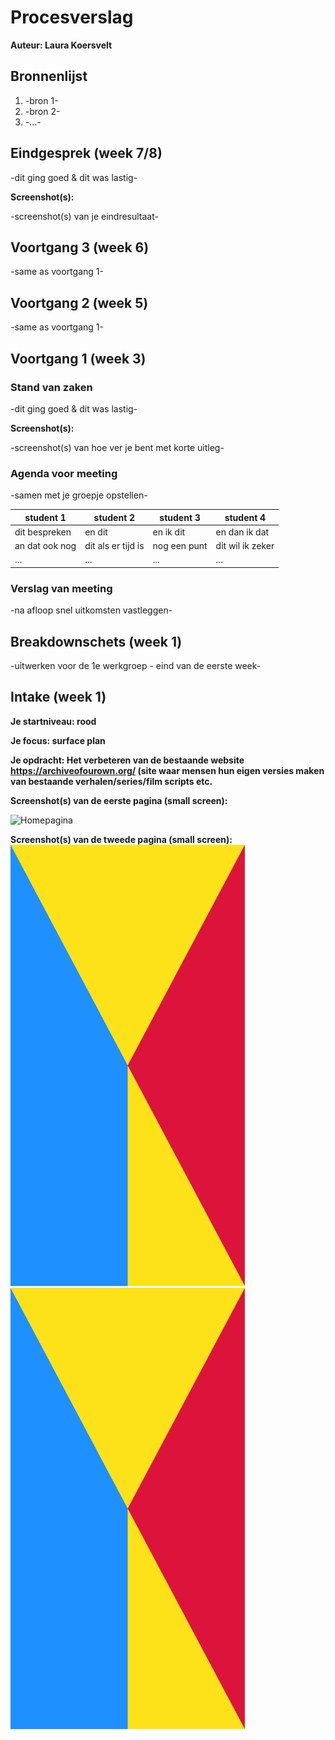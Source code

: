 # Procesverslag
**Auteur: Laura Koersvelt**




## Bronnenlijst
1. -bron 1-
2. -bron 2-
3. -...-



## Eindgesprek (week 7/8)

-dit ging goed & dit was lastig-

**Screenshot(s):**

-screenshot(s) van je eindresultaat-



## Voortgang 3 (week 6)

-same as voortgang 1-



## Voortgang 2 (week 5)

-same as voortgang 1-



## Voortgang 1 (week 3)

### Stand van zaken

-dit ging goed & dit was lastig-

**Screenshot(s):**

-screenshot(s) van hoe ver je bent met korte uitleg-

### Agenda voor meeting

-samen met je groepje opstellen-

| student 1      | student 2          | student 3    | student 4        |
| ---            | ---                | ---          | ---              |
| dit bespreken  | en dit             | en ik dit    | en dan ik dat    |
| an dat ook nog | dit als er tijd is | nog een punt | dit wil ik zeker |
| ...            | ...                | ...          | ...              |

### Verslag van meeting

-na afloop snel uitkomsten vastleggen-



## Breakdownschets (week 1)

-uitwerken voor de 1e werkgroep - eind van de eerste week-



## Intake (week 1)

**Je startniveau: rood**

**Je focus: surface plan** 

**Je opdracht: Het verbeteren van de bestaande website https://archiveofourown.org/ (site waar mensen hun eigen versies maken van bestaande verhalen/series/film scripts etc.** 

**Screenshot(s) van de eerste pagina (small screen):**

<img src="images/Screenshot(453).png" width="375px" alt="Homepagina">

**Screenshot(s) van de tweede pagina (small screen):**
<img src="images/dummy-plaatje.svg" width="375px" alt="overzicht van geschreven works relevant aan fandom/tags">
<img src="images/dummy-plaatje.svg" width="375px" alt="Dezelfde pagina^ filteroptie uitgeklapt">
